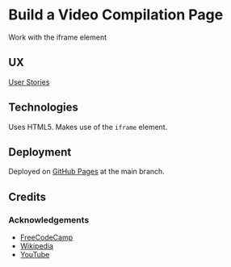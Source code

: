 # Build a Video Compilation Page

Work with the iframe element

## UX

[User Stories](https://www.freecodecamp.org/learn/full-stack-developer/lab-video-compilation-page/build-a-video-compilation-page)

## Technologies

Uses HTML5.  Makes use of the `iframe` element.

## Deployment

Deployed on [GitHub Pages](https://derektypist.github.io/build-a-video-compilation-page) at the main branch.

## Credits

### Acknowledgements

- [FreeCodeCamp](https://www.freecodecamp.org)
- [Wikipedia](https://www.wikipedia.org)
- [YouTube](https://www.youtube.com)
